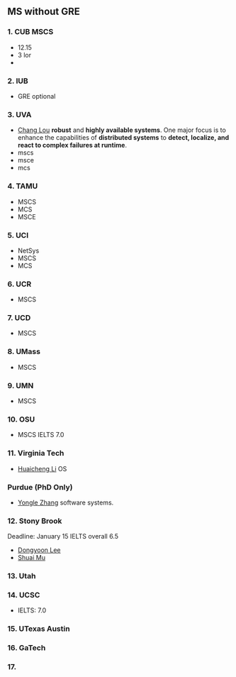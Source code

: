 ## MS without GRE
### 1. CUB MSCS
- 12.15
- 3 lor
- 
### 2. IUB
- GRE optional
### 3. UVA
- [Chang Lou](https://changlousys.github.io/about/) **robust** and **highly available systems**. One major focus is to enhance the capabilities of **distributed systems** to **detect, localize, and react to complex failures at runtime**.
- mscs
- msce
- mcs
### 4. TAMU 
- MSCS
- MCS
- MSCE
### 5. UCI
- NetSys
- MSCS
- MCS
### 6. UCR
- MSCS
### 7. UCD
- MSCS
### 8. UMass
- MSCS
### 9. UMN
- MSCS
### 10. OSU
- MSCS IELTS 7.0
### 11. Virginia Tech
- [Huaicheng Li](https://huaicheng.github.io/) OS
### Purdue (PhD Only)
- [Yongle Zhang](https://yonglezh-purdue.github.io/) software systems.
### 12. Stony Brook
Deadline: January 15
IELTS overall 6.5
- [Dongyoon Lee](https://www3.cs.stonybrook.edu/~dongyoon/students.html)
- [Shuai Mu](mpaxos.com)
### 13. Utah
### 14. UCSC
- IELTS: 7.0
### 15. UTexas Austin
### 16. GaTech
### 17. 